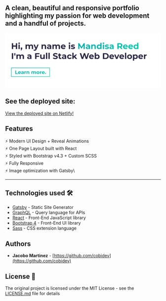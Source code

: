 ## A clean, beautiful and responsive portfolio highlighting my passion for web development and a handful of projects.

 
![Image of homeScreen](/src/images/home.png)

## See the deployed site: 
[View the deployed site on Netlify!](https://clever-blackwell-4e5200.netlify.app)


## Features

⚡️ Modern UI Design + Reveal Animations\
⚡️ One Page Layout built with React\
⚡️ Styled with Bootstrap v4.3 + Custom SCSS\
⚡️ Fully Responsive\
⚡️ Image optimization with Gatsby\

---


## Technologies used 🛠️

- [Gatsby](https://www.gatsbyjs.org/) - Static Site Generator
- [GraphQL](https://graphql.org/) - Query language for APIs
- [React](https://es.reactjs.org/) - Front-End JavaScript library
- [Bootstrap 4](https://getbootstrap.com/docs/4.3/getting-started/introduction/) - Front-End UI library
- [Sass](https://sass-lang.com/documentation) - CSS extension language

## Authors

- **Jacobo Martinez** - [https://github.com/cobidev](https://github.com/cobidev)

## License 📄

The original project is licensed under the MIT License - see the [LICENSE.md](LICENSE.md) file for details
